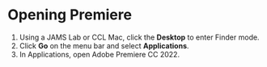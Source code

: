 # Opening Premiere

1. Using a JAMS Lab or CCL Mac, click the **Desktop** to enter Finder mode.
2. Click **Go** on the menu bar and select **Applications**.
3. In Applications, open Adobe Premiere CC 2022.
